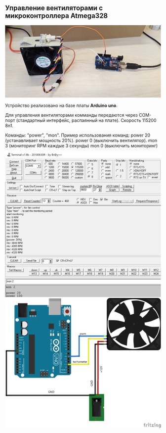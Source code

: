 ## Управление вентиляторами с микроконтроллера Atmega328

![Внешник вид](img/0001.png)

Устройство реализовано на базе платы **Arduino uno**.

Для управления вентиляторами комманды передаются через СОМ-порт (стандартный интерфейс, распаянный на плате). Скорость 115200 8n1.

Команды: "power", "mon".
Пример использования команд:
power 20 (устанавливает мощность 20%). 
power 0 (выключить вентилятор). 
mon 3 (мониторинг RPM каждые 3 секунды) 
mon 0 (выключить мониторинг) 

![Пример управления](img/0002.png)
![Project diagram](img/0003.png)